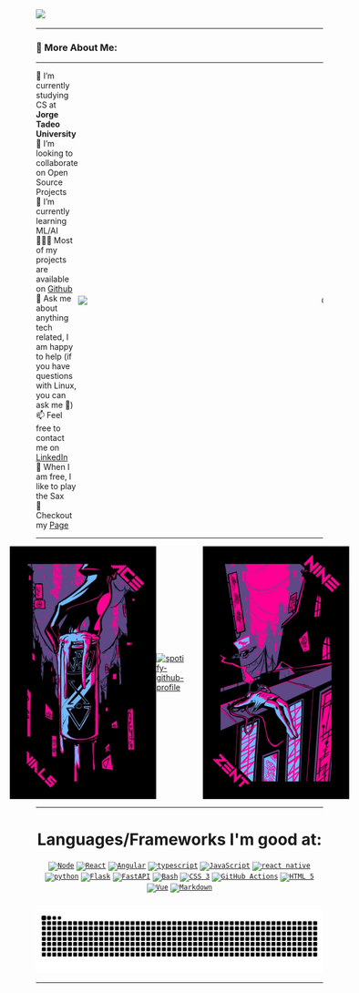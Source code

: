 <img src="https://github.com/Jozexo/Jozexo/blob/main/gif/Jozexo.gif" style="border-radius: 30px margin-right: 10px;"/>

---

### 🧐 More About Me:
<table style="border-collapse: collapse; border: none; width: 100%;">
  <tr style="border: none;">
    <td style="border: none; padding: 0; vertical-align: top;">
      <ul style="list-style-type: none; padding-left: 0;">
        <li>🔭 I’m currently studying CS at <b>Jorge Tadeo University</b></li>
        <li>🤝 I’m looking to collaborate on Open Source Projects</li>
        <li>🌱 I’m currently learning ML/AI</li>
        <li>👨🏻‍💻 Most of my projects are available on <a href="https://github.com/DavidsDvm?tab=repositories">Github</a></li>
        <li>💬 Ask me about anything tech related, I am happy to help (if you have questions with Linux, you can ask me 🐧)</li>
        <li>📫 Feel free to contact me on <a href="https://www.linkedin.com/in/DavidsDvm/">LinkedIn</a></li>
        <li>🎷 When I am free, I like to play the Sax</li>
        <li>📝 Checkout my <a href="https://www.davidsdvm.com/">Page</a></li>
      </ul>
    </td>
    <td style="border: none; padding: 0; text-align: right;">
      <img alt="GIF" src="./assets/dance_ascii.gif" width="450" style="margin-left: auto; display: block;" />
    </td>
  </tr>
</table>


<div style="display: flex; justify-content: center; align-items: center;">
  <img src="gif/1.jpg" width="257" style="border-radius: 30px margin-right: 10px;"/>
  <a href="https://github.com/kittinan/spotify-github-profile">
    <img src="https://spotify-github-profile.kittinanx.com/api/view?uid=3172duxsvztk6aw6fsqeptfy4mfa&cover_image=true&theme=default&show_offline=true&background_color=121212&interchange=false" alt="spotify-github-profile" style="margin-right: 30px;"/>
  </a>
  <img src="gif/2.jpg" width="257" style="border-radius: 30px margin-right: 10px;"/>
</div>


---

<!-- languajes and skills section -->

<h1 align="center"> Languages/Frameworks I'm good at: </h1>
<p align="center">
  <code><a href="https://nodejs.org/en"><img alt="Node" title="Node" src="./assets/node.png" height="42"></a></code>
  <code><a href="https://react.dev/"><img alt="React" title="React" src="./assets/react.webp" height="42"></a></code>
  <code><a href="https://angular.dev/"><img alt="Angular" title="Angular" src="./assets/angular.png" height="42"></a></code>
  <code><a href="https://www.typescriptlang.org/"><img alt="typescript" title="typescript" src="./assets/typescript.png" height="42"></a></code>
  <code><a href="https://developer.mozilla.org/en-US/docs/Web/JavaScript"><img alt="JavaScript" title="JavaScript" src="./assets/js.png" height="42"></a></code>
  <code><a href="https://reactnative.dev/"><img alt="react native" title="react native" src="./assets/reactnative.png" height="42"></a></code>
  <code><a href="https://www.python.org/"><img alt="python" title="python" src="./assets/python.png" height="42"></a></code>
  <code><a href="https://flask.palletsprojects.com/en/2.0.x/"><img alt="Flask" title="Flask" src="./assets/flask.png" height="42"></a></code>
  <code><a href="https://fastapi.tiangolo.com/"><img alt="FastAPI" title="FastAPI" src="./assets/fast-api.svg" height="42"></a></code>
  <code><a href="https://www.gnu.org/software/bash"><img alt="Bash" title="Bash" src="./assets/bash.png" height="42"></a></code>
  <code><a href="https://www.w3.org/Style/CSS/Overview.en.html"><img alt="CSS 3" title="CSS 3" src="./assets/css.png" height="42"></a></code>
  <code><a href="https://github.com/features/actions"><img alt="GitHub Actions" title="GitHub Actions" src="./assets/actions.png" height="42"></a></code>
  <code><a href="https://en.wikipedia.org/wiki/HTML"><img alt="HTML 5" title="HTML 5" src="./assets/html.png" height="42"></a></code>
  <code><a href="https://vuejs.org/"><img alt="Vue" title="Vue" src="./assets/vue.png" height="42"></a></code>
  <code><a href="https://daringfireball.net/projects/markdown"><img alt="Markdown" title="Markdown" src="./assets/markdown.png" height="42"></a></code>
</p>
<br>

<div align="center">
  <picture>
    <source media="(prefers-color-scheme: dark)" srcset="https://raw.githubusercontent.com/huiishan99/huiishan99/output/github-contribution-grid-snake-dark.svg">
    <source media="(prefers-color-scheme: light)" srcset="https://raw.githubusercontent.com/huiishan99/huiishan99/output/github-contribution-grid-snake.svg">
    <img alt="github contribution grid snake animation" src="https://raw.githubusercontent.com/huiishan99/huiishan99/output/github-contribution-grid-snake.svg">
  </picture>  
</div>

---
